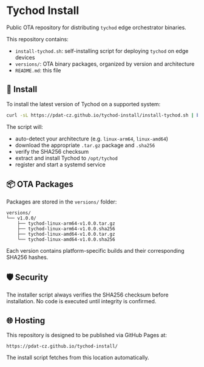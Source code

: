 

# Tychod Install

Public OTA repository for distributing `tychod` edge orchestrator binaries.

This repository contains:
- `install-tychod.sh`: self-installing script for deploying `tychod` on edge devices
- `versions/`: OTA binary packages, organized by version and architecture
- `README.md`: this file

## 🚀 Install

To install the latest version of Tychod on a supported system:

```bash
curl -sL https://pdat-cz.github.io/tychod-install/install-tychod.sh | bash
```

The script will:
- auto-detect your architecture (e.g. `linux-arm64`, `linux-amd64`)
- download the appropriate `.tar.gz` package and `.sha256`
- verify the SHA256 checksum
- extract and install Tychod to `/opt/tychod`
- register and start a systemd service

## 📦 OTA Packages

Packages are stored in the `versions/` folder:

```
versions/
└── v1.0.0/
    ├── tychod-linux-arm64-v1.0.0.tar.gz
    ├── tychod-linux-arm64-v1.0.0.sha256
    ├── tychod-linux-amd64-v1.0.0.tar.gz
    └── tychod-linux-amd64-v1.0.0.sha256
```

Each version contains platform-specific builds and their corresponding SHA256 hashes.

## 🛡️ Security

The installer script always verifies the SHA256 checksum before installation. No code is executed until integrity is confirmed.

## 🌐 Hosting

This repository is designed to be published via GitHub Pages at:

```
https://pdat-cz.github.io/tychod-install/
```

The install script fetches from this location automatically.